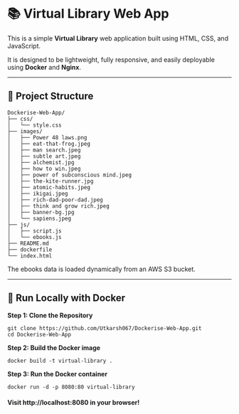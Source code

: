 # 📚 Virtual Library Web App

This is a simple **Virtual Library** web application built using HTML, CSS, and JavaScript.

It is designed to be lightweight, fully responsive, and easily deployable using **Docker** and **Nginx**.

---

## 📂 Project Structure
```
Dockerise-Web-App/
├── css/
│   └── style.css
├── images/
│   ├── Power 48 laws.png
│   ├── eat-that-frog.jpeg
│   ├── man search.jpeg
│   ├── subtle art.jpeg           
│   ├── alchemist.jpg
│   ├── how to win.jpeg
│   ├── power of subconscious mind.jpeg
│   ├── the-kite-runner.jpg
│   ├── atomic-habits.jpeg
│   ├── ikigai.jpeg
│   ├── rich-dad-poor-dad.jpeg
│   ├── think and grow rich.jpeg
│   ├── banner-bg.jpg
│   └── sapiens.jpeg
├── js/
│   ├── script.js
│   └── ebooks.js
├── README.md
├── dockerfile
└── index.html
```

The ebooks data is loaded dynamically from an AWS S3 bucket.

---

## 🚀 Run Locally with Docker

**Step 1: Clone the Repository**

```
git clone https://github.com/Utkarsh067/Dockerise-Web-App.git
cd Dockerise-Web-App
```

**Step 2: Build the Docker image**

```
docker build -t virtual-library .
```

**Step 3: Run the Docker container**

```
docker run -d -p 8080:80 virtual-library
```

#### Visit http://localhost:8080 in your browser!
